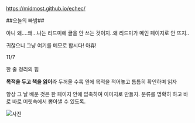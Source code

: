  https://midmost.github.io/echec/ 

##오늘의 빠밤##

아니 왜....왜...나는 리드미에 글을 안 쓰는 것이지..왜 리드미가 메인 페이지로 안 뜨지..


귀찮으니 그냥 여기를 메모로 합시다! 아휴! 

11/7

한 줄 정리의 힘

**목적을 두고 책을 읽어라** 
  두꺼울 수록 옆에 목적을 적어놓고 틈틈히 확인하며 읽자


항상 그 날 배운 것은 한 페이지 안에 압축하여 이미지로 만들자. 
분류를 명확히 하고 바로 바로 머릿속에서 뽑아낼 수 있도록.

![사진](/한줄.jpeg)


